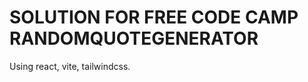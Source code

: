 SOLUTION FOR FREE CODE CAMP RANDOMQUOTEGENERATOR
===============================================
Using react, vite, tailwindcss.